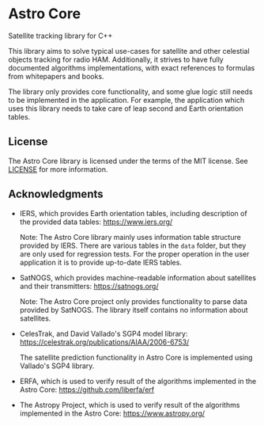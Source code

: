 Astro Core
==========

Satellite tracking library for C++

This library aims to solve typical use-cases for satellite and other celestial
objects tracking for radio HAM. Additionally, it strives to have fully
documented algorithms implementations, with exact references to formulas from
whitepapers and books.

The library only provides core functionality, and some glue logic still needs to
be implemented in the application. For example, the application which uses this
library needs to take care of leap second and Earth orientation tables.

License
-------

The Astro Core library is licensed under the terms of the MIT license.
See [LICENSE](LICENSE) for more information.

Acknowledgments
---------------

- IERS, which provides Earth orientation tables, including description of the
  provided data tables: https://www.iers.org/

  Note: The Astro Core library mainly uses information table structure provided
  by IERS. There are various tables in the `data` folder, but they are only used
  for regression tests. For the proper operation in the user application it is
  to provide up-to-date IERS tables.

- SatNOGS, which provides machine-readable information about satellites and
  their transmitters: https://satnogs.org/

  Note: The Astro Core project only provides functionality to parse data
  provided by SatNOGS. The library itself contains no information about
  satellites.

- CelesTrak, and David Vallado's SGP4 model library:
  https://celestrak.org/publications/AIAA/2006-6753/

  The satellite prediction functionality in Astro Core is implemented using
  Vallado's SGP4 library.

- ERFA, which is used to verify result of the algorithms implemented in the
  Astro Core: https://github.com/liberfa/erf

- The Astropy Project, which is used to verify result of the algorithms
  implemented in the Astro Core: https://www.astropy.org/
